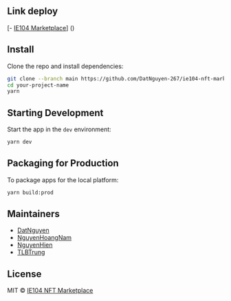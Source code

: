 ## Link deploy
[- [IE104 Marketplace](ie104-nft-marketplace.vercel.app)]
()
## Install

Clone the repo and install dependencies:

```bash
git clone --branch main https://github.com/DatNguyen-267/ie104-nft-marketplace.git your-project-name
cd your-project-name
yarn
```

## Starting Development

Start the app in the `dev` environment:

```bash
yarn dev
```

## Packaging for Production

To package apps for the local platform:

```bash
yarn build:prod
```

## Maintainers

- [DatNguyen](https://github.com/DatNguyen-267)
- [NguyenHoangNam](https://github.com/NguyenHoangNam-19520171)
- [NguyenHien](https://github.com/NguyenHien071202)
- [TLBTrung](https://github.com/TLBTrung-222)

## License

MIT © [IE104 NFT Marketplace](https://github.com/DatNguyen-267/ie104-nft-marketplace)
